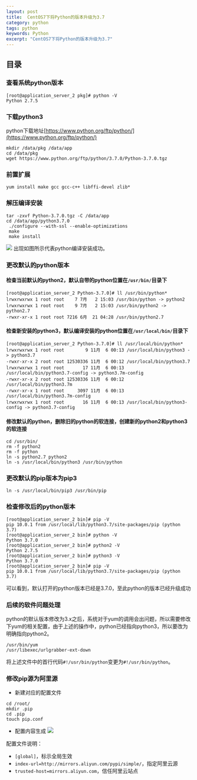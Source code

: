 ```yaml
---
layout: post
title:  CentOS7下将Python的版本升级为3.7
category: python 
tags: python 
keywords: Python 
excerpt: "CentOS7下将Python的版本升级为3.7"
---
```


## 目录
### 查看系统python版本
```
[root@application_server_2 pkg]# python -V
Python 2.7.5
```

### 下载python3
python下载地址[https://www.python.org/ftp/python/](https://www.python.org/ftp/python/)
```
mkdir /data/pkg /data/app
cd /data/pkg
wget https://www.python.org/ftp/python/3.7.0/Python-3.7.0.tgz
```

### 前置扩展
```
yum install make gcc gcc-c++ libffi-devel zlib*
```

### 解压编译安装
```
tar -zxvf Python-3.7.0.tgz -C /data/app
cd /data/app/python3.7.0
 ./configure --with-ssl --enable-optimizations
 make
 make install
```
![](https://static.studytime.xin/image/articles/20191106001612.png)
出现如图所示代表python编译安装成功。


### 更改默认的python版本

#### 检查当前默认的python2，默认自带的python位置在`/usr/bin/`目录下
```
[root@application_server_2 Python-3.7.0]# ll /usr/bin/python*
lrwxrwxrwx 1 root root    7 7月   2 15:03 /usr/bin/python -> python2
lrwxrwxrwx 1 root root    9 7月   2 15:03 /usr/bin/python2 -> python2.7
-rwxr-xr-x 1 root root 7216 6月  21 04:28 /usr/bin/python2.7
```
#### 检查新安装的python3，默认编译安装的python位置在`/usr/local/bin/`目录下
```
[root@application_server_2 Python-3.7.0]# ll /usr/local/bin/python*
lrwxrwxrwx 1 root root        9 11月  6 00:13 /usr/local/bin/python3 -> python3.7
-rwxr-xr-x 2 root root 12530336 11月  6 00:12 /usr/local/bin/python3.7
lrwxrwxrwx 1 root root       17 11月  6 00:13 /usr/local/bin/python3.7-config -> python3.7m-config
-rwxr-xr-x 2 root root 12530336 11月  6 00:12 /usr/local/bin/python3.7m
-rwxr-xr-x 1 root root     3097 11月  6 00:13 /usr/local/bin/python3.7m-config
lrwxrwxrwx 1 root root       16 11月  6 00:13 /usr/local/bin/python3-config -> python3.7-config
```
#### 修改默认的python，删除旧的python的软连接，创建新的python2和python3的软连接
```
cd /usr/bin/
rm -f python2
rm -f python
ln -s python2.7 python2
ln -s /usr/local/bin/python3 /usr/bin/python
```


### 更改默认的pip版本为pip3
```
ln -s /usr/local/bin/pip3 /usr/bin/pip
```

### 检查修改后的python版本
```
[root@application_server_2 bin]# pip -V
pip 10.0.1 from /usr/local/lib/python3.7/site-packages/pip (python 3.7)
[root@application_server_2 bin]# python -V
Python 3.7.0
[root@application_server_2 bin]# python2 -V
Python 2.7.5
[root@application_server_2 bin]# python3 -V
Python 3.7.0
[root@application_server_2 bin]# pip -V
pip 10.0.1 from /usr/local/lib/python3.7/site-packages/pip (python 3.7)
```
可以看到，默认打开的python版本已经是3.7.0，至此python的版本已经升级成功

### 后续的软件问题处理
python的默认版本修改为3.x之后，系统对于yum的调用会出问题，所以需要修改下yum的相关配置，由于上述的操作中，python已经指向python3，所以要改为明确指向python2。

```
/usr/bin/yum
/usr/libexec/urlgrabber-ext-down
```
将上述文件中的首行代码`#!/usr/bin/python`变更为`#!/usr/bin/python`。


### 修改pip源为阿里源
- 新建对应的配置文件
```
cd /root/
mkdir .pip
cd .pip
touch pip.conf
```

- 配置内容生成
![](https://static.studytime.xin/image/articles/20191106010439.png)

配置文件说明：
- `[global]`，标示全局生效
- `index-url=http://mirrors.aliyun.com/pypi/simple/`，指定阿里云源
- `trusted-host=mirrors.aliyun.com`，信任阿里云站点